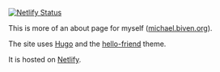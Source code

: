 [![Netlify Status](https://api.netlify.com/api/v1/badges/a36b02f9-5e97-49ab-b339-2c8fe7850108/deploy-status)](https://app.netlify.com/sites/jovial-kirch-51ea0b/deploys)

This is more of an about page for myself ([michael.biven.org](https://michael.biven.org)).

The site uses [Hugo](https://gohugo.io/) and the [hello-friend](https://themes.gohugo.io/hugo-theme-hello-friend/) theme. 

It is hosted on [Netlify](https://www.netlify.com). 
